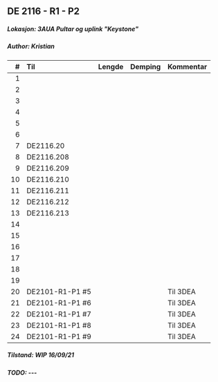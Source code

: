 ## DE 2116 - R1 - P2
##### Lokasjon: 3AUA Pultar og uplink "Keystone"
##### Author: Kristian

|  #  |        Til       |Lengde|Demping|Kommentar|
|----:|:-----------------|-----:|------:|:--------|
|    1|                  |      |       |         |
|    2|                  |      |       |         |
|    3|                  |      |       |         |
|    4|                  |      |       |         |
|    5|                  |      |       |         |
|    6|                  |      |       |         |
|    7|  DE2116.20       |      |       |         |
|    8|  DE2116.208      |      |       |         |
|    9|  DE2116.209      |      |       |         |
|   10|  DE2116.210      |      |       |         |
|   11|  DE2116.211      |      |       |         |
|   12|  DE2116.212      |      |       |         |
|   13|  DE2116.213      |      |       |         |
|   14|                  |      |       |         |
|   15|                  |      |       |         |
|   16|                  |      |       |         |
|   17|                  |      |       |         |
|   18|                  |      |       |         |
|   19|                  |      |       |         |
|   20|  DE2101-R1-P1 #5 |      |       | Til 3DEA |
|   21|  DE2101-R1-P1 #6 |      |       | Til 3DEA |
|   22|  DE2101-R1-P1 #7 |      |       | Til 3DEA |
|   23|  DE2101-R1-P1 #8 |      |       | Til 3DEA |
|   24|  DE2101-R1-P1 #9 |      |       | Til 3DEA |

##### Tilstand: WIP 16/09/21
##### TODO: ---
